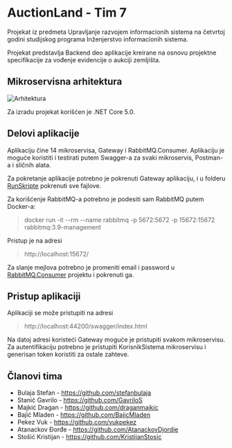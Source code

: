 # AuctionLand - Tim 7

Projekat iz predmeta Upravljanje razvojem informacionih sistema na četvrtoj godini studijskog programa Inženjerstvo informacionih sistema.

Projekat predstavlja Backend deo aplikacije kreirane na osnovu projektne specifikacije za vođenje evidencije o aukciji zemljišta.

## Mikroservisna arhitektura
![Arhitektura](https://i.ibb.co/M17CY2P/arhitektura.png)

Za izradu projekat korišćen je .NET Core 5.0.

## Delovi aplikacije
Aplikaciju čine 14 mikroservisa, Gateway i RabbitMQ.Consumer.
Aplikaciju je moguće koristiti i testirati putem Swagger-a za svaki mikroservis, Postman-a i sličnih alata.

Za pokretanje aplikacije potrebno je pokrenuti Gateway aplikaciju, i u folderu [RunSkripte](https://github.com/URIS-2021-2022/tim-7---auctionland/tree/main/RunSkripte) pokrenuti sve fajlove.

Za korišćenje RabbitMQ-a potrebno je podesiti sam RabbitMQ putem Docker-a:
> docker run -it --rm --name rabbitmq -p 5672:5672 -p 15672:15672 rabbitmq:3.9-management

Pristup je na adresi
> http://localhost:15672/

Za slanje mejlova potrebno je promeniti email i password u [RabbitMQ.Consumer](https://github.com/URIS-2021-2022/tim-7---auctionland/blob/main/RabbitMQ.Consumer/App.config) projektu i pokrenuti ga.

## Pristup aplikaciji
Aplikaciji se može pristupiti na adresi 
> http://localhost:44200/swagger/index.html

Na datoj adresi koristeći Gateway moguće je pristupiti svakom mikroservisu.
Za autentifikaciju potrebno je pristupiti KorisnikSistema mikroservisu i generisan token koristiti za ostale zahteve.

## Članovi tima
+ Bulaja Stefan - https://github.com/stefanbulaja
+ Stanić Gavrilo - https://github.com/GavriloS
+ Majkić Dragan - https://github.com/draganmajkic
+ Bajić Mladen - https://github.com/BajicMladen
+ Pekez Vuk - https://github.com/vukpekez
+ Atanackov Đorđe - https://github.com/AtanackovDjordje
+ Stošić Kristijan - https://github.com/KristijanStosic
